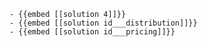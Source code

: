 	- {{embed [[solution 4]]}}
	- {{embed [[solution id___distribution]]}}
	- {{embed [[solution id___pricing]]}}


